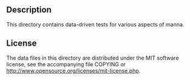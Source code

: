 Description
------------

This directory contains data-driven tests for various aspects of manna.

License
--------

The data files in this directory are distributed under the MIT software
license, see the accompanying file COPYING or
http://www.opensource.org/licenses/mit-license.php.

